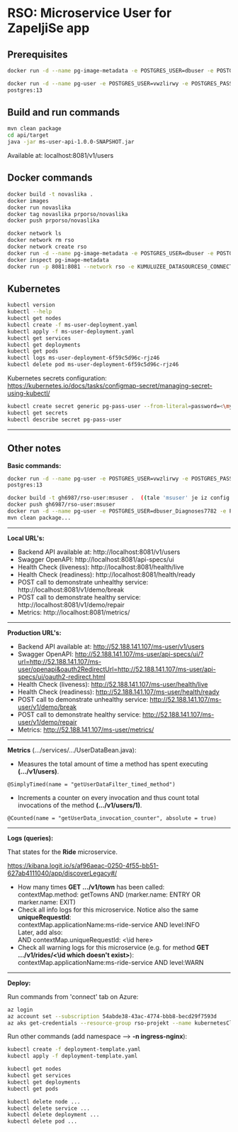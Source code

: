 # RSO: Microservice User for ZapeljiSe app

## Prerequisites

```bash
docker run -d --name pg-image-metadata -e POSTGRES_USER=dbuser -e POSTGRES_PASSWORD=postgres -e POSTGRES_DB=image-metadata -p 5432:5432 postgres:13

docker run -d --name pg-user -e POSTGRES_USER=vwzlirwy -e POSTGRES_PASSWORD=Y-i_Gt9JiZ0-qr0fhQu-Pj0oi1EToBk3 -e POSTGRES_DB=msuser -p 5432:5432 
postgres:13
```

## Build and run commands
```bash
mvn clean package
cd api/target
java -jar ms-user-api-1.0.0-SNAPSHOT.jar
```
Available at: localhost:8081/v1/users

## Docker commands
```bash
docker build -t novaslika .   
docker images
docker run novaslika    
docker tag novaslika prporso/novaslika   
docker push prporso/novaslika  
```
```bash
docker network ls  
docker network rm rso
docker network create rso
docker run -d --name pg-image-metadata -e POSTGRES_USER=dbuser -e POSTGRES_PASSWORD=postgres -e POSTGRES_DB=image-metadata -p 5432:5432 --network rso postgres:13
docker inspect pg-image-metadata
docker run -p 8081:8081 --network rso -e KUMULUZEE_DATASOURCES0_CONNECTIONURL=jdbc:postgresql://pg-image-metadata:5432/image-metadata prporso/ms-ride:2022-11-14-12-45-13
```

## Kubernetes
```bash
kubectl version
kubectl --help
kubectl get nodes
kubectl create -f ms-user-deployment.yaml 
kubectl apply -f ms-user-deployment.yaml 
kubectl get services 
kubectl get deployments
kubectl get pods
kubectl logs ms-user-deployment-6f59c5d96c-rjz46
kubectl delete pod ms-user-deployment-6f59c5d96c-rjz46
```

Kubernetes secrets configuration: https://kubernetes.io/docs/tasks/configmap-secret/managing-secret-using-kubectl/

```bash
kubectl create secret generic pg-pass-user --from-literal=password=<\mypassword>
kubectl get secrets
kubectl describe secret pg-pass-user
```

-----
## Other notes
**Basic commands:**
```bash
docker run -d --name pg-user -e POSTGRES_USER=vwzlirwy -e POSTGRES_PASSWORD=Y-i_Gt9JiZ0-qr0fhQu-Pj0oi1EToBk3 -e POSTGRES_DB=msuser -p 5432:5432 
postgres:13

docker build -t gh6987/rso-user:msuser .  ((tale 'msuser' je iz config.yaml))
docker push gh6987/rso-user:msuser
docker run -d --name pg-user -e POSTGRES_USER=dbuser_Diagnoses7782 -e POSTGRES_PASSWORD=T3Bo32fu7yW#Gj^%r!%^ -e POSTGRES_DB=msuser -p 5432:5432 postgres:13
mvn clean package...
```

-----
**Local URL's:**
- Backend API available at: http://localhost:8081/v1/users
- Swagger OpenAPI: http://localhost:8081/api-specs/ui
- Health Check (liveness): http://localhost:8081/health/live
- Health Check (readiness): http://localhost:8081/health/ready
- POST call to demonstrate unhealthy service: http://localhost:8081/v1/demo/break
- POST call to demonstrate healthy service: http://localhost:8081/v1/demo/repair
- Metrics: http://localhost:8081/metrics/

-----
**Production URL's:**
- Backend API available at: http://52.188.141.107/ms-user/v1/users
- Swagger OpenAPI: http://52.188.141.107/ms-user/api-specs/ui/?url=http://52.188.141.107/ms-user/openapi&oauth2RedirectUrl=http://52.188.141.107/ms-user/api-specs/ui/oauth2-redirect.html
- Health Check (liveness): http://52.188.141.107/ms-user/health/live
- Health Check (readiness): http://52.188.141.107/ms-user/health/ready
- POST call to demonstrate unhealthy service: http://52.188.141.107/ms-user/v1/demo/break
- POST call to demonstrate healthy service: http://52.188.141.107/ms-user/v1/demo/repair
- Metrics: http://52.188.141.107/ms-user/metrics/

-----
**Metrics** (.../services/.../UserDataBean.java):
- Measures the total amount of time a method has spent executing **(.../v1/users)**.
```
@SimplyTimed(name = "getUserDataFilter_timed_method")
```
- Increments a counter on every invocation and thus count total invocations of the method **(.../v1/users/1)**.
```
@Counted(name = "getUserData_invocation_counter", absolute = true)
```

-----
**Logs (queries):**

That states for the **Ride** microservice.

https://kibana.logit.io/s/af96aeac-0250-4f55-bb51-627ab4111040/app/discoverLegacy#/

- How many times **GET .../v1/town** has been called: <br> contextMap.method: getTowns AND (marker.name: ENTRY OR marker.name: EXIT)
- Check all info logs for this microservice. Notice also the same **uniqueRequestId**: <br> contextMap.applicationName:ms-ride-service AND level:INFO <br> Later, add also: <br> AND contextMap.uniqueRequestId: <\id here>
- Check all warning logs for this microservice (e.g. for method **GET .../v1/rides/<\id which doesn't exist>**): <br> contextMap.applicationName:ms-ride-service AND level:WARN 

-----
**Deploy:**

Run commands from 'connect' tab on Azure:

```bash
az login
az account set --subscription 54abde38-43ac-4774-bbb8-becd29f7593d
az aks get-credentials --resource-group rso-projekt --name kubernetesClusterRso
```

Run other commands (add namespace --> **-n ingress-nginx**):

```bash
kubectl create -f deployment-template.yaml
kubectl apply -f deployment-template.yaml
```

```bash
kubectl get nodes
kubectl get services 
kubectl get deployments
kubectl get pods
```

```bash
kubectl delete node ...
kubectl delete service ...
kubectl delete deployment ...
kubectl delete pod ...
```